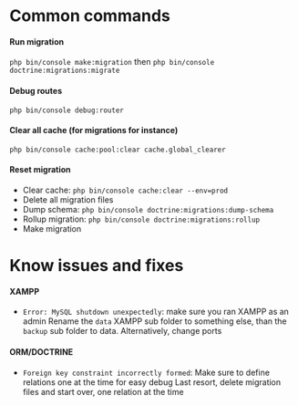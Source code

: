 # Common commands

#### Run migration
`php bin/console make:migration` then `php bin/console doctrine:migrations:migrate`

#### Debug routes
`php bin/console debug:router`

#### Clear all cache (for migrations for instance)
`php bin/console cache:pool:clear cache.global_clearer`

#### Reset migration
- Clear cache: `php bin/console cache:clear --env=prod`
- Delete all migration files
- Dump schema: `php bin/console doctrine:migrations:dump-schema`
- Rollup migration: `php bin/console doctrine:migrations:rollup`
- Make migration

# Know issues and fixes

#### XAMPP
- `Error: MySQL shutdown unexpectedly`: 
    make sure you ran XAMPP as an admin
    Rename the `data` XAMPP sub folder to something else, than the `backup` sub folder to data.
    Alternatively, change ports

#### ORM/DOCTRINE  
- `Foreign key constraint incorrectly formed`:
    Make sure to define relations one at the time for easy debug
    Last resort, delete migration files and start over, one relation at the time